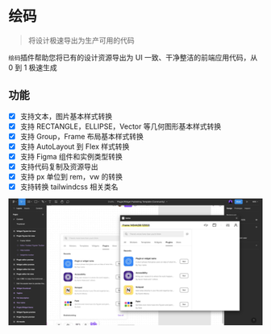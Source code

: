 # 绘码

> 将设计极速导出为生产可用的代码

`绘码`插件帮助您将已有的设计资源导出为 UI 一致、干净整洁的前端应用代码，从 0 到 1 极速生成

## 功能

-  [x] 支持文本，图片基本样式转换
-  [x] 支持 RECTANGLE，ELLIPSE，Vector 等几何图形基本样式转换
-  [x] 支持 Group，Frame 布局基本样式转换
-  [x] 支持 AutoLayout 到 Flex 样式转换
-  [x] 支持 Figma 组件和实例类型转换
-  [x] 支持代码复制及资源导出
-  [x] 支持 px 单位到 rem，vw 的转换
-  [x] 支持转换 tailwindcss 相关类名

![](cover.jpg)
